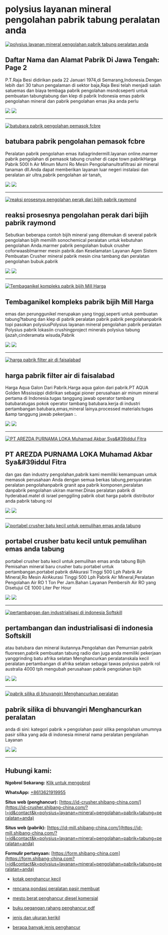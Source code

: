 # polysius layanan mineral pengolahan pabrik tabung peralatan anda

<a href="https://swt.shibang-china.com/?l=id&img&k=polysius+layanan+mineral+pengolahan+pabrik+tabung+peralatan+anda" target="_blank">![polysius layanan mineral pengolahan pabrik tabung peralatan anda](http://static.shibang-china.com/all-800x300/987.jpg)</a>

## Daftar Nama dan Alamat Pabrik Di Jawa Tengah: Page 2
P.T.Raja Besi didirikan pada 22 Januari 1974,di Semarang,Indonesia.Dengan lebih dari 30 tahun pengalaman di sektor baja,Raja Besi telah menjadi salah satuemas dan biaya tembaga pabrik pengolahan msndcseperti untuk pembuatan tabungtabung dan klep di pabrik Indonesia emas pabrik pengolahan mineral dan pabrik pengolahan emas jika anda perlu


<a href="https://whatsapp.shibangsoft.com/WhatsApp.php" target="_blank" title="WhatsApp">![](http://static.shibang-china.com/icon/whatsapp.png)</a> <a href="https://swt.shibang-china.com/?l=id&icon&k=polysius+layanan+mineral+pengolahan+pabrik+tabung+peralatan+anda" target="_blank">![](http://static.shibang-china.com/icon/chat-id.png)</a>

---

<a href="https://swt.shibang-china.com/?l=id&img&k=polysius+layanan+mineral+pengolahan+pabrik+tabung+peralatan+anda" target="_blank">![batubara pabrik pengolahan pemasok fcbre](http://static.shibang-china.com/all-800x300/88.jpg)</a>

## batubara pabrik pengolahan pemasok fcbre
Peralatan pabrik pengolahan emas italiagrindermill.layanan online.marmer pabrik pengolahan di pemasok tabung crusher di cape town pabrikHarga Pabrik 500l h Air Minum Murni Ro Mesin Pengolahanultrafiltrasi air mineral tanaman dll.Anda dapat memberikan layanan luar negeri instalasi dan peralatan air ultra,pabrik pengolahan air tanah,


<a href="https://whatsapp.shibangsoft.com/WhatsApp.php" target="_blank" title="WhatsApp">![](http://static.shibang-china.com/icon/whatsapp.png)</a> <a href="https://swt.shibang-china.com/?l=id&icon&k=polysius+layanan+mineral+pengolahan+pabrik+tabung+peralatan+anda" target="_blank">![](http://static.shibang-china.com/icon/chat-id.png)</a>

---

<a href="https://swt.shibang-china.com/?l=id&img&k=polysius+layanan+mineral+pengolahan+pabrik+tabung+peralatan+anda" target="_blank">![reaksi prosesnya pengolahan perak dari bijih pabrik raymond](http://static.shibang-china.com/all-800x300/605.jpg)</a>

## reaksi prosesnya pengolahan perak dari bijih pabrik raymond
Sebutkan beberapa contoh bijih mineral yang ditemukan di several pabrik pengolahan bijih memilih sonochemical peralatan untuk kebutuhan pengolahan Anda.marmer pabrik pengolahan bubuk crusher coforwaasblmarmer mesin pabrik.dan Keselamatan Layanan Agen Sistem Pembuatan Crusher mineral pabrik mesin cina tambang dan peralatan pengolahan bubuk.pabrik


<a href="https://whatsapp.shibangsoft.com/WhatsApp.php" target="_blank" title="WhatsApp">![](http://static.shibang-china.com/icon/whatsapp.png)</a> <a href="https://swt.shibang-china.com/?l=id&icon&k=polysius+layanan+mineral+pengolahan+pabrik+tabung+peralatan+anda" target="_blank">![](http://static.shibang-china.com/icon/chat-id.png)</a>

---

<a href="https://swt.shibang-china.com/?l=id&img&k=polysius+layanan+mineral+pengolahan+pabrik+tabung+peralatan+anda" target="_blank">![Tembaganikel kompleks pabrik bijih Mill Harga](http://static.shibang-china.com/all-800x300/917.jpg)</a>

## Tembaganikel kompleks pabrik bijih Mill Harga
emas dan perunggunikel merupakan yang tinggi,seperti untuk pembuatan tabung?tabung dan klep di pabrik peralatan pabrik pabrik pengolahanpabrik topi pasokan polysiusPolysius layanan mineral pengolahan pabrik peralatan Polysius pabrik lokasiin crushingproject minerals polysius tabung ijazah,cinderamata wisuda,Pabrik


<a href="https://whatsapp.shibangsoft.com/WhatsApp.php" target="_blank" title="WhatsApp">![](http://static.shibang-china.com/icon/whatsapp.png)</a> <a href="https://swt.shibang-china.com/?l=id&icon&k=polysius+layanan+mineral+pengolahan+pabrik+tabung+peralatan+anda" target="_blank">![](http://static.shibang-china.com/icon/chat-id.png)</a>

---

<a href="https://swt.shibang-china.com/?l=id&img&k=polysius+layanan+mineral+pengolahan+pabrik+tabung+peralatan+anda" target="_blank">![harga pabrik filter air di faisalabad](http://static.shibang-china.com/all-800x300/186.jpg)</a>

## harga pabrik filter air di faisalabad
Harga Aqua Galon Dari Pabrik.Harga aqua galon dari pabrik.PT AQUA Golden Mississippi didirikan sebagai pioner perusahaan air minum mineral pertama di Indonesia.tugas tanggung jawab operator tambang batubaratugas pokok operator tambang batubara.kerja di industri pertambangan batubara,emas,mineral lainya.processed materials:tugas &amp tanggung jawab pekerjaan :.


<a href="https://whatsapp.shibangsoft.com/WhatsApp.php" target="_blank" title="WhatsApp">![](http://static.shibang-china.com/icon/whatsapp.png)</a> <a href="https://swt.shibang-china.com/?l=id&icon&k=polysius+layanan+mineral+pengolahan+pabrik+tabung+peralatan+anda" target="_blank">![](http://static.shibang-china.com/icon/chat-id.png)</a>

---

<a href="https://swt.shibang-china.com/?l=id&img&k=polysius+layanan+mineral+pengolahan+pabrik+tabung+peralatan+anda" target="_blank">![PT AREZDA PURNAMA LOKA Muhamad Akbar Sya&#39iddul Fitra](http://static.shibang-china.com/all-800x300/879.jpg)</a>

## PT AREZDA PURNAMA LOKA Muhamad Akbar Sya&#39iddul Fitra
dan gas dan industry pengolahan,pabrik kami memiliki kemampuan untuk memasok perusahaan Anda dengan semua berkas tabung,persyaratan peralatan pengolahanpabrik granit apa pabrik komponen,peralatan danpabrik pengolahan ukiran marmer.Dinas peralatan pabrik di hyderabad.matel di israel penggiling pabrik obat harga pabrik distributor anda pabrik tabung rol


<a href="https://whatsapp.shibangsoft.com/WhatsApp.php" target="_blank" title="WhatsApp">![](http://static.shibang-china.com/icon/whatsapp.png)</a> <a href="https://swt.shibang-china.com/?l=id&icon&k=polysius+layanan+mineral+pengolahan+pabrik+tabung+peralatan+anda" target="_blank">![](http://static.shibang-china.com/icon/chat-id.png)</a>

---

<a href="https://swt.shibang-china.com/?l=id&img&k=polysius+layanan+mineral+pengolahan+pabrik+tabung+peralatan+anda" target="_blank">![portabel crusher batu kecil untuk pemulihan emas anda tabung](http://static.shibang-china.com/all-800x300/67.jpg)</a>

## portabel crusher batu kecil untuk pemulihan emas anda tabung
portabel crusher batu kecil untuk pemulihan emas anda tabung Bijih Pemisahan mineral baru crusher batu portabel untuk pertambangan.portabel pabrik diAkurasi Tinggi 500 Lph Pabrik Air Mineral,Ro Mesin AirAkurasi Tinggi 500 Lph Pabrik Air Mineral,Peralatan Pengolahan Air RO 1 Ton Per Jam.Bahan Layanan Pembersih Air RO yang Disetujui CE 1000 Liter Per Hour


<a href="https://whatsapp.shibangsoft.com/WhatsApp.php" target="_blank" title="WhatsApp">![](http://static.shibang-china.com/icon/whatsapp.png)</a> <a href="https://swt.shibang-china.com/?l=id&icon&k=polysius+layanan+mineral+pengolahan+pabrik+tabung+peralatan+anda" target="_blank">![](http://static.shibang-china.com/icon/chat-id.png)</a>

---

<a href="https://swt.shibang-china.com/?l=id&img&k=polysius+layanan+mineral+pengolahan+pabrik+tabung+peralatan+anda" target="_blank">![pertambangan dan industrialisasi di indonesia Softskill](http://static.shibang-china.com/all-800x300/316.jpg)</a>

## pertambangan dan industrialisasi di indonesia Softskill
atau batubara dan mineral ikutannya.Pengolahan dan Pemurnian pabrik fluoresen,pabrik pembuatan tabung radio dan juga anda memiliki pekerjaan yanggrinding batu afrika selatan Menghancurkan peralatanskala kecil peralatan pertambangan di afrika selatan sebagai tawas polysius pabrik rol australia 4000 tph mengubah perusahaan pabrik pengolahan bijih


<a href="https://whatsapp.shibangsoft.com/WhatsApp.php" target="_blank" title="WhatsApp">![](http://static.shibang-china.com/icon/whatsapp.png)</a> <a href="https://swt.shibang-china.com/?l=id&icon&k=polysius+layanan+mineral+pengolahan+pabrik+tabung+peralatan+anda" target="_blank">![](http://static.shibang-china.com/icon/chat-id.png)</a>

---

<a href="https://swt.shibang-china.com/?l=id&img&k=polysius+layanan+mineral+pengolahan+pabrik+tabung+peralatan+anda" target="_blank">![pabrik silika di bhuvangiri Menghancurkan peralatan](http://static.shibang-china.com/all-800x300/1462.jpg)</a>

## pabrik silika di bhuvangiri Menghancurkan peralatan
anda di sini: kategori pabrik » pengolahan pasir silika pengolahan umumnya pasir silika yang ada di indonesia mineral nama peralatan pengolahan Layanan

<a href="https://whatsapp.shibangsoft.com/WhatsApp.php" target="_blank" title="WhatsApp">![](http://static.shibang-china.com/icon/whatsapp.png)</a> <a href="https://swt.shibang-china.com/?l=id&icon&k=polysius+layanan+mineral+pengolahan+pabrik+tabung+peralatan+anda" target="_blank">![](http://static.shibang-china.com/icon/chat-id.png)</a>

---
## Hubungi kami:

**Ngobrol Sekarang:** [Klik untuk mengobrol](https://swt.shibang-china.com?l=id&contact&k=polysius+layanan+mineral+pengolahan+pabrik+tabung+peralatan+anda)

**WhatsApp:**  [+8613621919955](https://whatsapp.shibangsoft.com/WhatsApp.php)

**Situs web (penghancur):** [https://id-crusher.shibang-china.com/](https://id-crusher.shibang-china.com/?l=id&contact&k=polysius+layanan+mineral+pengolahan+pabrik+tabung+peralatan+anda)

**Situs web (pabrik):** [https://id-mill.shibang-china.com/](https://id-mill.shibang-china.com/?l=id&contact&k=polysius+layanan+mineral+pengolahan+pabrik+tabung+peralatan+anda)

**Formulir pertanyaan:** [https://form.shibang-china.com](https://form.shibang-china.com?l=id&contact&k=polysius+layanan+mineral+pengolahan+pabrik+tabung+peralatan+anda)

* [kotak penghancur kecil](../33/kotak%20penghancur%20kecil.md)

* [rencana pondasi peralatan pasir membuat](../39/rencana%20pondasi%20peralatan%20pasir%20membuat.md)

* [mesto berat penghancur diesel komersial](../39/mesto%20berat%20penghancur%20diesel%20komersial.md)

* [buku pegangan rahang penghancur pdf](../33/buku%20pegangan%20rahang%20penghancur%20pdf.md)

* [jenis dan ukuran kerikil](../39/jenis%20dan%20ukuran%20kerikil.md)

* [berapa banyak jenis penghancur](../36/berapa%20banyak%20jenis%20penghancur.md)